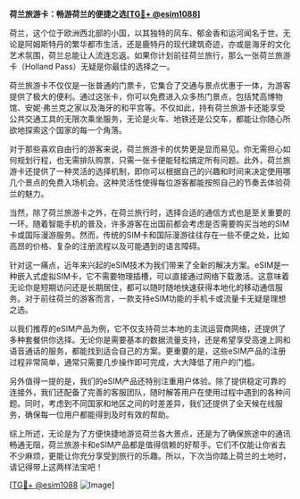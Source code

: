 **荷兰旅游卡：畅游荷兰的便捷之选[[TG💪+ @esim1088](https://t.me/s/esim1088)]**

荷兰，这个位于欧洲西北部的小国，以其独特的风车、郁金香和运河闻名于世。无论是阿姆斯特丹的繁华都市生活，还是鹿特丹的现代建筑奇迹，亦或是海牙的文化艺术氛围，荷兰总能让人流连忘返。如果你计划前往荷兰旅行，那么一张荷兰旅游卡（Holland Pass）无疑是你最佳的选择之一。

荷兰旅游卡不仅仅是一张普通的门票卡，它集合了交通与景点优惠于一体，为游客提供了极大的便利。通过这张卡，你可以免费进入众多热门景点，包括梵高博物馆、安妮·弗兰克之家以及海牙的和平宫等。不仅如此，持有荷兰旅游卡还能享受公共交通工具的无限次乘坐服务，无论是火车、地铁还是公交车，都能让你随心所欲地探索这个国家的每一个角落。

对于那些喜欢自由行的游客来说，荷兰旅游卡的优势更是显而易见。你无需担心如何规划行程，也无需排队购票，只需一张卡便能轻松搞定所有问题。此外，荷兰旅游卡还提供了一种灵活的选择机制，即你可以根据自己的兴趣和时间来决定使用哪几个景点的免费入场机会。这种灵活性使得每位游客都能按照自己的节奏去体验荷兰的魅力。

当然，除了荷兰旅游卡之外，在荷兰旅行时，选择合适的通信方式也是至关重要的一环。随着智能手机的普及，许多游客在出国前都会考虑是否需要购买当地的SIM卡或国际漫游服务。然而，传统的SIM卡和国际漫游往往存在一些不便之处，比如高昂的价格、复杂的注册流程以及可能遇到的语言障碍。

针对这一痛点，近年来兴起的eSIM技术为我们带来了全新的解决方案。eSIM是一种嵌入式虚拟SIM卡，它不需要物理插槽，可以直接通过网络下载激活。这意味着无论你是短期访问还是长期居住，都可以随时随地快速获得本地化的移动通信服务。对于前往荷兰的游客而言，一款支持eSIM功能的手机卡或流量卡无疑是理想之选。

以我们推荐的eSIM产品为例，它不仅支持荷兰本地的主流运营商网络，还提供了多种套餐供你选择。无论你是需要基本的数据流量支持，还是希望享受高速上网和语音通话的服务，都能找到适合自己的方案。更重要的是，这些eSIM产品的注册过程非常简单，通常只需要几步操作即可完成，大大降低了用户的门槛。

另外值得一提的是，我们的eSIM产品还特别注重用户体验。除了提供稳定可靠的连接外，我们还配备了完善的客服团队，随时解答用户在使用过程中遇到的各种问题。同时，考虑到不同国家和地区之间的时差差异，我们还提供了全天候在线服务，确保每一位用户都能得到及时有效的帮助。

综上所述，无论是为了方便快捷地游览荷兰各大景点，还是为了确保旅途中的通讯畅通无阻，荷兰旅游卡和eSIM产品都是值得信赖的好帮手。它们不仅能让你省去不少麻烦，更能让你充分享受到旅行的乐趣。所以，下次当你踏上荷兰的土地时，请记得带上这两样法宝吧！

[[TG💪+ @esim1088](https://t.me/s/esim1088) ![Image](https://i.postimg.cc/4NQfJmqS/Snipaste-2025-05-13-00-14-12.png)]